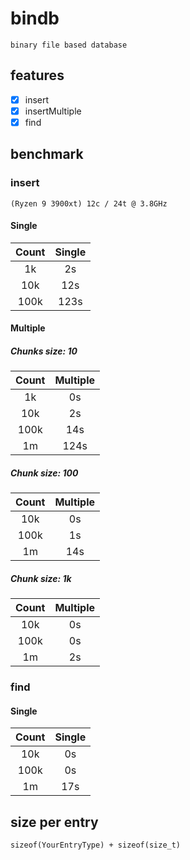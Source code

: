# bindb

`binary file based database`

## features

- [X] insert
- [X] insertMultiple
- [X] find

## benchmark

### insert

`(Ryzen 9 3900xt) 12c / 24t @ 3.8GHz`

#### Single

| Count | Single |
| :---: | :----: |
| 1k    | 2s     |
| 10k   | 12s    |
| 100k  | 123s   |

#### Multiple

##### Chunks size: 10

| Count | Multiple |
| :---: | :------: |
| 1k    | 0s       |
| 10k   | 2s       |
| 100k  | 14s      |
| 1m    | 124s     |

##### Chunk size: 100

| Count | Multiple |
| :---: | :------: |
| 10k   | 0s       |
| 100k  | 1s       |
| 1m    | 14s      |

##### Chunk size: 1k

| Count | Multiple |
| :---: | :------: |
| 10k   | 0s       |
| 100k  | 0s       |
| 1m    | 2s       |

### find

#### Single

| Count | Single |
| :---: | :----: |
| 10k   | 0s     |
| 100k  | 0s     |
| 1m    | 17s    |

## size per entry

`sizeof(YourEntryType) + sizeof(size_t)`
